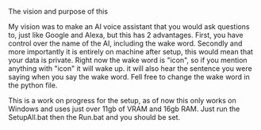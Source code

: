 The vision and purpose of this


  My vision was to make an AI voice assistant that you would ask questions to, just like Google and Alexa, but this has 2 advantages. First, you have control over the name of the AI, including the wake word. Secondly and more importantly it is entirely on machine after setup,
  this would mean that your data is private. Right now the wake word is "icon", so if you mention anything with "icon" it will wake up. it will also hear the sentence you were saying when you say the wake word. Fell free to change the wake word in the python file.

This is a work on progress for the setup, as of now this only works on Windows and uses just over 11gb of VRAM and 16gb RAM. Just run the SetupAll.bat then the Run.bat and you should be set.

